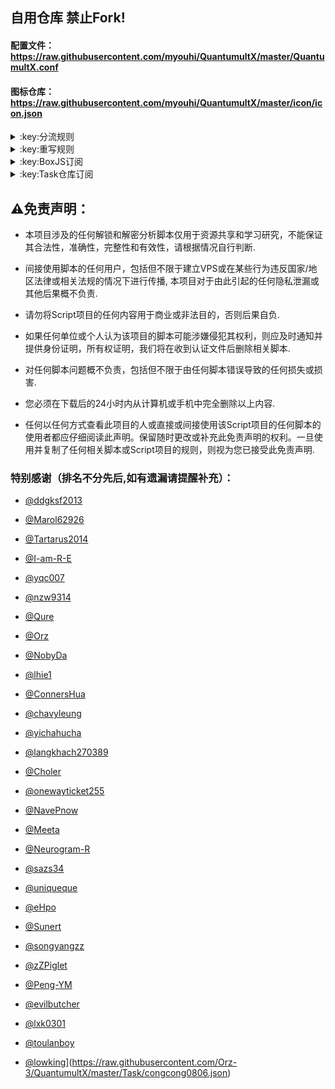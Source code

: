 ## 自用仓库 禁止Fork!
#### 配置文件：https://raw.githubusercontent.com/myouhi/QuantumultX/master/QuantumultX.conf
#### 图标仓库：https://raw.githubusercontent.com/myouhi/QuantumultX/master/icon/icon.json

</details>

<details>
<summary>:key:分流规则</summary>
   
|:octocat:规则|:link:链接|
|--|--|
|:white_check_mark:Global|[:link:链接地址](https://raw.githubusercontent.com/myouhi/QuantumultX/master/rule/Global.list)|
|:white_check_mark:Apple|[:link:链接地址](https://raw.githubusercontent.com/myouhi/QuantumultX/master/rule/Apple.list)|
|:white_check_mark:Google|[:link:链接地址](https://raw.githubusercontent.com/myouhi/QuantumultX/master/rule/Google.list)|
|:white_check_mark:YouTube|[:link:链接地址](https://raw.githubusercontent.com/myouhi/QuantumultX/master/rule/YouTube.list)|
|:white_check_mark:Spotify|[:link:链接地址](https://raw.githubusercontent.com/myouhi/QuantumultX/master/rule/Spotify.list)|
|:white_check_mark:Netflix|[:link:链接地址](https://raw.githubusercontent.com/myouhi/QuantumultX/master/rule/Netflix.list)|
|:white_check_mark:GitHub|[:link:链接地址](https://raw.githubusercontent.com/myouhi/QuantumultX/master/rule/GitHub.list)|
|:white_check_mark:TikTok|[:link:链接地址](https://raw.githubusercontent.com/myouhi/QuantumultX/master/rule/TikTok.list)|
|:white_check_mark:Telegram|[:link:链接地址](https://raw.githubusercontent.com/myouhi/QuantumultX/master/rule/Telegram.list)|
|:white_check_mark:Instagram|[:link:链接地址](https://raw.githubusercontent.com/myouhi/QuantumultX/master/rule/Instagram.list)|
|:white_check_mark:Twitter|[:link:链接地址](https://raw.githubusercontent.com/myouhi/QuantumultX/master/rule/Twitter.list)|
|:white_check_mark:Facebook|[:link:链接地址](https://raw.githubusercontent.com/myouhi/QuantumultX/master/rule/Facebook.list)|
|:white_check_mark:微信|[:link:链接地址](https://raw.githubusercontent.com/myouhi/QuantumultX/master/rule/WeChat.list)|
|:white_check_mark:抖音|[:link:链接地址](https://raw.githubusercontent.com/myouhi/QuantumultX/master/rule/DouYin.list)|
|:white_check_mark:China|[:link:链接地址](https://raw.githubusercontent.com/myouhi/QuantumultX/master/rule/ChinaASN.list)|

</details>

<details>
<summary>:key:重写规则</summary>

  
|:octocat:重写|:link:链接|:pushpin:说明|
|--|--|--|
|:white_check_mark:AdBlock|[:link:链接地址](https://raw.githubusercontent.com/myouhi/QuantumultX/master/rewrite/AdBlock.conf)|开屏去广告
|:white_check_mark:哔哩哔哩|[:link:链接地址](https://raw.githubusercontent.com/myouhi/QuantumultX/master/rewrite/bilibili.conf)|去广告
|:white_check_mark:ChatGPT|[:link:链接地址](https://raw.githubusercontent.com/myouhi/QuantumultX/master/rewrite/ChatGPT.conf)|解锁Plus订阅
|:white_check_mark:彩云天气|[:link:链接地址](https://raw.githubusercontent.com/myouhi/QuantumultX/master/rewrite/caiyun.conf)|解锁会员
|:white_check_mark:Emby|[:link:链接地址](https://raw.githubusercontent.com/myouhi/QuantumultX/master/rewrite/Emby.conf)|解锁Premium
|:white_check_mark:京东比价|[:link:链接地址](https://raw.githubusercontent.com/myouhi/QuantumultX/master/rewrite/jd_price.conf)|历史价格
|:white_check_mark:酷我音乐|[:link:链接地址](https://raw.githubusercontent.com/myouhi/QuantumultX/master/rewrite/kuwo.conf)|解锁会员
|:white_check_mark:芒果TV|[:link:链接地址](https://raw.githubusercontent.com/myouhi/QuantumultX/master/rewrite/mgtv.conf)|解锁会员
|:white_check_mark:Spotify|[:link:链接地址](https://raw.githubusercontent.com/myouhi/QuantumultX/master/rewrite/Spotify_Lyric.conf)|歌词翻译
|:white_check_mark:Spotify|[:link:链接地址](https://raw.githubusercontent.com/myouhi/QuantumultX/master/rewrite/Spotify.conf)|解锁会员
|:white_check_mark:微博|[:link:链接地址](https://raw.githubusercontent.com/myouhi/QuantumultX/master/rewrite/weibo.conf)|去广告
|:white_check_mark:喜马拉雅|[:link:链接地址](https://raw.githubusercontent.com/myouhi/QuantumultX/master/rewrite/xmly.conf)|去广告
|:white_check_mark:小红书|[:link:链接地址](https://raw.githubusercontent.com/myouhi/QuantumultX/master/rewrite/xiaohongshu.conf)|去水印
|:white_check_mark:TikTok|[:link:链接地址](https://raw.githubusercontent.com/myouhi/QuantumultX/master/rewrite/TikTok/TikTok-TW.conf)|台湾
|:white_check_mark:TikTok|[:link:链接地址](https://raw.githubusercontent.com/myouhi/QuantumultX/master/rewrite/TikTok/TikTok-KR.conf)|韩国
|:white_check_mark:TikTok|[:link:链接地址](https://raw.githubusercontent.com/myouhi/QuantumultX/master/rewrite/TikTok/TikTok-JP.conf)|日本
|:white_check_mark:TikTok|[:link:链接地址](https://raw.githubusercontent.com/myouhi/QuantumultX/master/rewrite/TikTok/TikTok-US.conf)|美国
|:white_check_mark:YouTube|[:link:链接地址](https://raw.githubusercontent.com/myouhi/QuantumultX/master/rewrite/YouTube.conf)|去广告
|:white_check_mark:网易音乐|[:link:链接地址](https://raw.githubusercontent.com/myouhi/QuantumultX/master/rewrite/cloudmusic.conf)|去广告

</details>

<details>
<summary>:key:BoxJS订阅</summary>
  
|:octocat:作者|:link:链接|
|--|--|
|❌lxk0301|[:link:链接地址](https://jdsharedresourcescdn.azureedge.net/jdresource/lxk0301.boxjs.json)|
|:white_check_mark:AsVow|[:link:链接地址](https://ooxx.be/js/box.json)|
|:white_check_mark:NobyDa|[:link:链接地址](https://raw.githubusercontent.com/NobyDa/Script/master/NobyDa_BoxJs.json)|
|:white_check_mark:Peng-YM|[:link:链接地址](https://raw.githubusercontent.com/Peng-YM/QuanX/master/Tasks/box.js.json)|
|❌Sunert|[:link:链接地址](https://raw.githubusercontent.com/Sunert/Scripts/master/Task/sunert.boxjs.json)|
|:white_check_mark:chavyleung|[:link:链接地址](https://raw.githubusercontent.com/chavyleung/scripts/master/box/chavy.boxjs.json)|
|:white_check_mark:chouchoui|[:link:链接地址](https://raw.githubusercontent.com/chouchoui/QuanX/master/vei.boxjs.json)|
|:white_check_mark:evilbutcher|[:link:链接地址](https://raw.githubusercontent.com/evilbutcher/Quantumult_X/master/evilbutcher.boxjs.json)|
|:white_check_mark:lowking|[:link:链接地址](https://raw.githubusercontent.com/lowking/Scripts/master/lowking.boxjs.json)|
|:white_check_mark:songyangzz|[:link:链接地址](https://raw.githubusercontent.com/songyangzz/QuantumultX/master/syzzzf.box.json)|
|:white_check_mark:toulanboy|[:link:链接地址](https://raw.githubusercontent.com/toulanboy/scripts/master/toulanboy.boxjs.json)|
|:white_check_mark:zZPiglet|[:link:链接地址](https://raw.githubusercontent.com/zZPiglet/Task/master/zZPiglet.boxjs.json)|
|:white_check_mark:id77|[:link:链接地址](https://raw.githubusercontent.com/id77/QuantumultX/master/box.json)|
|:white_check_mark:dompling|[:link:链接地址](https://raw.githubusercontent.com/dompling/Script/master/dompling.boxjs.json)|

</details>

<details>
<summary>:key:Task仓库订阅</summary>
  
|:octocat:作者|:link:链接|
|--|--|
|:white_check_mark:NobyDa|[:link:链接地址](https://raw.githubusercontent.com/Orz-3/QuantumultX/master/Task/Nobyda.json)|
|:white_check_mark:Sunert|[:link:链接地址](https://raw.githubusercontent.com/Orz-3/QuantumultX/master/Task/Sunert.json)|
|:white_check_mark:chavyleung|[:link:链接地址](https://raw.githubusercontent.com/Orz-3/QuantumultX/master/Task/chavyleung.json)|
|:white_check_mark:Peng-YM|[:link:链接地址](https://raw.githubusercontent.com/Orz-3/QuantumultX/master/Task/Peng-YM.json)|
|:white_check_mark:zZPiglet|[:link:链接地址](https://raw.githubusercontent.com/Orz-3/QuantumultX/master/Task/zZPiglet.json)|
|:white_check_mark:lowking|[:link:链接地址](https://raw.githubusercontent.com/Orz-3/QuantumultX/master/Task/lowking.json)|
|:white_check_mark:ongyangzz|[:link:链接地址](https://raw.githubusercontent.com/Orz-3/QuantumultX/master/Task/songyangzz.json)|
|:white_check_mark:toulanboy|[:link:链接地址](https://raw.githubusercontent.com/Orz-3/QuantumultX/master/Task/toulanboy.json)|
|:white_check_mark:vinewx|[:link:链接地址](https://raw.githubusercontent.com/Orz-3/QuantumultX/master/Task/vinewx.json)|
|:white_check_mark:chouchoui|[:link:链接地址](https://raw.githubusercontent.com/Orz-3/QuantumultX/master/Task/chouchoui.json)|
|:white_check_mark:evilbutcher|[:link:链接地址](https://raw.githubusercontent.com/Orz-3/QuantumultX/master/Task/evilbutcher.json)|
|:white_check_mark:id77|[:link:链接地址](https://raw.githubusercontent.com/Orz-3/QuantumultX/master/Task/id77.json)|
|:white_check_mark:dompling|[:link:链接地址](https://raw.githubusercontent.com/Orz-3/QuantumultX/master/Task/dompling.json)|
|:white_check_mark:iepngs|[:link:链接地址](https://raw.githubusercontent.com/Orz-3/QuantumultX/master/Task/iepngs.json)|
|:white_check_mark:barrym-chen|[:link:链接地址](https://raw.githubusercontent.com/Orz-3/QuantumultX/master/Task/barrym-chen.json)|
|:white_check_mark:wangdelu2020|[:link:链接地址](https://raw.githubusercontent.com/Orz-3/QuantumultX/master/Task/wangdelu2020.json)|
|:white_check_mark:iisams|[:link:链接地址](https://raw.githubusercontent.com/Orz-3/QuantumultX/master/Task/iisams.json)|
|:white_check_mark:DD-D1|[:link:链接地址](https://raw.githubusercontent.com/Orz-3/QuantumultX/master/Task/DD-D1.json)|
|:white_check_mark:passerby-b|[:link:链接地址](https://raw.githubusercontent.com/Orz-3/QuantumultX/master/Task/passerby-b.json)|
|:white_check_mark:photonmang|[:link:链接地址](https://raw.githubusercontent.com/Orz-3/QuantumultX/master/Task/photonmang.json)|
|:white_check_mark:congcong0806|[:link:链接地址](https://raw.githubusercontent.com/Orz-3/QuantumultX/master/Task/congcong0806.json)|

</details>
   
## :warning:免责声明：

* 本项目涉及的任何解锁和解密分析脚本仅用于资源共享和学习研究，不能保证其合法性，准确性，完整性和有效性，请根据情况自行判断.

* 间接使用脚本的任何用户，包括但不限于建立VPS或在某些行为违反国家/地区法律或相关法规的情况下进行传播, 本项目对于由此引起的任何隐私泄漏或其他后果概不负责.

* 请勿将Script项目的任何内容用于商业或非法目的，否则后果自负.

* 如果任何单位或个人认为该项目的脚本可能涉嫌侵犯其权利，则应及时通知并提供身份证明，所有权证明，我们将在收到认证文件后删除相关脚本.

* 对任何脚本问题概不负责，包括但不限于由任何脚本错误导致的任何损失或损害.

* 您必须在下载后的24小时内从计算机或手机中完全删除以上内容.

* 任何以任何方式查看此项目的人或直接或间接使用该Script项目的任何脚本的使用者都应仔细阅读此声明。保留随时更改或补充此免责声明的权利。一旦使用并复制了任何相关脚本或Script项目的规则，则视为您已接受此免责声明.

### 特别感谢（排名不分先后,如有遗漏请提醒补充）：

* [@ddgksf2013](https://github.com/ddgksf2013)

* [@Marol62926](https://github.com/Marol62926)

* [@Tartarus2014](https://github.com/Tartarus2014)

* [@I-am-R-E](https://github.com/I-am-R-E)

* [@yqc007](https://github.com/yqc007)

* [@nzw9314](https://github.com/nzw9314)

* [@Qure](https://github.com/Koolson/Qure)

* [@Orz](https://github.com/Orz-3/mini)

* [@NobyDa](https://github.com/NobyDa)

* [@lhie1](https://github.com/lhie1)

* [@ConnersHua](https://github.com/ConnersHua)

* [@chavyleung](https://github.com/chavyleung)

* [@yichahucha](https://github.com/yichahucha)

* [@langkhach270389](https://github.com/langkhach270389)

* [@Choler](https://github.com/Choler)

* [@onewayticket255](https://github.com/onewayticket255)

* [@NavePnow](https://github.com/NavePnow)

* [@Meeta](https://github.com/MeetaGit)

* [@Neurogram-R](https://github.com/Neurogram-R)

* [@sazs34](https://github.com/sazs34)

* [@uniqueque](https://github.com/uniqueque)

* [@eHpo](https://github.com/eHpo1/Rules)

* [@Sunert](https://github.com/Sunert/Scripts)

* [@songyangzz](https://github.com/songyangzz/QuantumultX.git)

* [@zZPiglet](https://github.com/zZPiglet/Task.git)

* [@Peng-YM](https://github.com/Peng-YM/QuanX)

* [@evilbutcher](https://github.com/evilbutcher/Quantumult_X/tree/master)

* [@lxk0301](https://gitee.com/lxk0301/jd_scripts/tree/master/)

* [@toulanboy](https://github.com/toulanboy/scripts)

* [@lowking](https://github.com/lowking/Scripts)](https://raw.githubusercontent.com/Orz-3/QuantumultX/master/Task/congcong0806.json)
